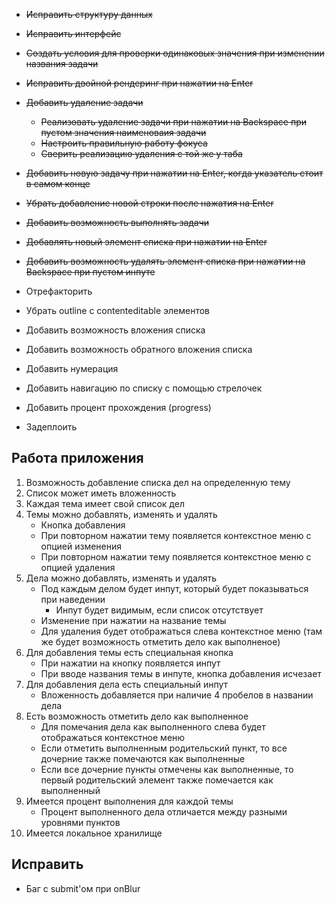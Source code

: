 -   ~~Исправить структуру данных~~
-   ~~Исправить интерфейс~~
-   ~~Создать условия для проверки одинаковых значения при изменении названия задачи~~
-   ~~Исправить двойной рендеринг при нажатии на Enter~~
-   ~~Добавить удаление задачи~~

    -   ~~Реализовать удаление задачи при нажатии на Backspace при пустом значения наименоваия задачи~~
    -   ~~Настроить правильную работу фокуса~~
    -   ~~Сверить реализацию удаления с той же у таба~~

-   ~~Добавить новую задачу при нажатии на Enter, когда указатель стоит в самом конце~~
-   ~~Убрать добавление новой строки после нажатия на Enter~~
-   ~~Добавить возможность выполнять задачи~~
-   ~~Добавлять новый элемент списка при нажатии на Enter~~
-   ~~Добавить возможность удалять элемент списка при нажатии на Backspace при пустом инпуте~~
-   Отрефакторить
-   Убрать outline c contenteditable элементов
-   Добавить возможность вложения списка
-   Добавить возможность обратного вложения списка
-   Добавить нумерация
-   Добавить навигацию по списку с помощью стрелочек
-   Добавить процент прохождения (progress)
-   Задеплоить

## Работа приложения

1. Возможность добавление списка дел на определенную тему
2. Список может иметь вложенность
3. Каждая тема имеет свой список дел
4. Темы можно добавлять, изменять и удалять
    - Кнопка добавления
    - При повторном нажатии тему появляется контекстное меню с опцией изменения
    - При повторном нажатии тему появляется контекстное меню с опцией удаления
5. Дела можно добавлять, изменять и удалять
    - Под каждым делом будет инпут, который будет показываться при наведении
        - Инпут будет видимым, если список отсутствует
    - Изменение при нажатии на название темы
    - Для удаления будет отображаться слева контекстное меню (там же будет возможность отметить дело как выполненое)
6. Для добавления темы есть специальная кнопка
    - При нажатии на кнопку появляется инпут
    - При вводе названия темы в инпуте, кнопка добавления исчезает
7. Для добавления дела есть специальный инпут
    - Вложенность добавляется при наличие 4 пробелов в названии дела
8. Есть возможность отметить дело как выполненное
    - Для помечания дела как выполненного слева будет отображаться контекстное меню
    - Если отметить выполненным родительский пункт, то все дочерние также помечаются как выполненные
    - Если все дочерние пункты отмечены как выполненные, то первый родительский элемент также помечается как выполненный
9. Имеется процент выполнения для каждой темы
    - Процент выполненного дела отличается между разными уровнями пунктов
10. Имеется локальное хранилище

## Исправить

-   Баг с submit'ом при onBlur
